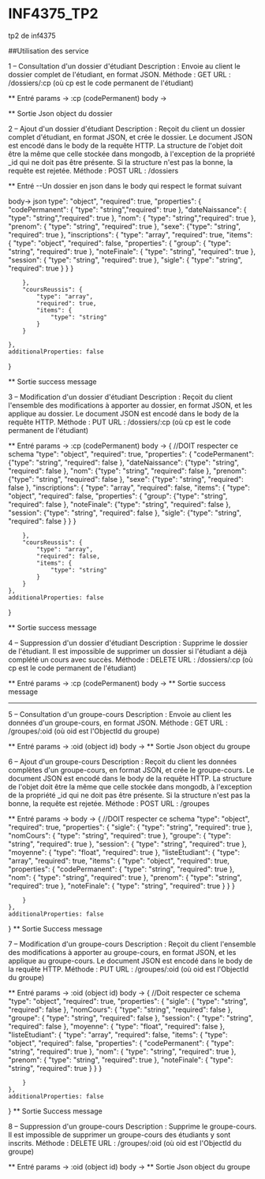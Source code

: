 INF4375_TP2
===========

tp2 de inf4375



##Utilisation des service

1 – Consultation d'un dossier d'étudiant
Description : Envoie au client le dossier complet de l'étudiant, en format JSON.
Méthode : GET
URL : /dossiers/:cp (où cp est le code permanent de l'étudiant)

** Entré
params ->   :cp  (codePermanent)
body ->

** Sortie
Json object du dossier





2 – Ajout d'un dossier d'étudiant
Description : Reçoit du client un dossier complet d'étudiant, en format JSON, et crée le dossier. Le
document JSON est encodé dans le body de la requête HTTP. La structure de l'objet doit être la
même que celle stockée dans mongodb, à l'exception de la propriété _id qui ne doit pas être
présente. Si la structure n'est pas la bonne, la requête est rejetée.
Méthode : POST
URL : /dossiers


** Entré
--Un dossier en json dans le body qui respect le format suivant

body-> json
type": "object",
    "required": true,
    "properties": {
        "codePermanent": { "type": "string","required": true },
        "dateNaissance": { "type": "string","required": true },
        "nom": { "type": "string","required": true  },
        "prenom": { "type": "string", "required": true   },
        "sexe": {"type": "string", "required": true  },
        "inscriptions": {
            "type": "array",
            "required": true,
            "items": {
                "type": "object",
                "required": false,
                "properties": {
                    "group": {
                        "type": "string",
                        "required": true
                    },
                    "noteFinale": {
                        "type": "string",
                        "required": true
                    },
                    "session": {
                        "type": "string",
                        "required": true
                    },
                    "sigle": {
                        "type": "string",
                        "required": true
                    }
                }
            }

        },
        "coursReussis": {
            "type": "array",
            "required": true,
            "items": {
                "type": "string"
            }
        }

    },
    additionalProperties: false
}


** Sortie
success message




3 – Modification d'un dossier d'étudiant
Description : Reçoit du client l'ensemble des modifications à apporter au dossier, en format JSON,
et les applique au dossier. Le document JSON est encodé dans le body de la requête HTTP.
Méthode : PUT
URL : /dossiers/:cp (où cp est le code permanent de l'étudiant)


** Entré
params ->   :cp  (codePermanent)
body -> {   //DOIT respecter ce schema
    "type": "object",
    "required": true,
    "properties": {
        "codePermanent": {"type": "string", "required": false }, "dateNaissance": {"type": "string", "required": false },
        "nom": {"type": "string", "required": false },
        "prenom": {"type": "string", "required": false },
        "sexe": {"type": "string", "required": false },
        "inscriptions": {
            "type": "array",
            "required": false,
            "items": {
                "type": "object",
                "required": false,
                "properties": {
                    "group": {"type": "string", "required": false }, "noteFinale": {"type": "string", "required": false }, "session": {"type": "string", "required": false }, "sigle": {"type": "string", "required": false } }
            }


        },
        "coursReussis": {
            "type": "array",
            "required": false,
            "items": {
                "type": "string"
            }
        }
    },
    additionalProperties: false
}

** Sortie
success message

4 – Suppression d'un dossier d'étudiant
Description : Supprime le dossier de l'étudiant. Il est impossible de supprimer un dossier si
l'étudiant a déjà complété un cours avec succès.
Méthode : DELETE
URL : /dossiers/:cp (où cp est le code permanent de l'étudiant)


** Entré
params ->   :cp  (codePermanent)
body ->
** Sortie
success message


---------------------------------------------------------------------------



5 – Consultation d'un groupe-cours
Description : Envoie au client les données d'un groupe-cours, en format JSON.
Méthode : GET
URL : /groupes/:oid (où oid est l'ObjectId du groupe)


** Entré
params ->   :oid  (object id)
body ->
** Sortie
Json object du groupe


6 – Ajout d'un groupe-cours
Description : Reçoit du client les données complètes d'un groupe-cours, en format JSON, et crée le
groupe-cours. Le document JSON est encodé dans le body de la requête HTTP. La structure de
l'objet doit être la même que celle stockée dans mongodb, à l'exception de la propriété _id qui ne
doit pas être présente. Si la structure n'est pas la bonne, la requête est rejetée.
Méthode : POST
URL : /groupes


** Entré
params ->
body -> {   //DOIT respecter ce schema
    "type": "object",
    "required": true,
    "properties": {
        "sigle": {
            "type": "string",
            "required": true
        },
        "nomCours": {
            "type": "string",
            "required": true
        },
        "groupe": {
            "type": "string",
            "required": true
        },
        "session": {
            "type": "string",
            "required": true
        },
        "moyenne": {
            "type": "float",
            "required": true
        },
        "listeEtudiant": {
            "type": "array",
            "required": true,
            "items": {
                "type": "object",
                "required": true,
                "properties": {
                    "codePermanent": {
                        "type": "string",
                        "required": true
                    },
                    "nom": {
                        "type": "string",
                        "required": true
                    },
                    "prenom": {
                        "type": "string",
                        "required": true
                    },
                    "noteFinale": {
                        "type": "string",
                        "required": true
                    }
                }
            }


        }
    },
    additionalProperties: false
}
** Sortie
Success message



7 – Modification d'un groupe-cours
Description : Reçoit du client l'ensemble des modifications à apporter au groupe-cours, en format
JSON, et les applique au groupe-cours. Le document JSON est encodé dans le body de la requête
HTTP.
Méthode : PUT
URL : /groupes/:oid (où oid est l'ObjectId du groupe)


** Entré
params ->   :oid  (object id)
body -> { //Doit respecter ce schema
    "type": "object",
    "required": true,
    "properties": {
        "sigle": {
            "type": "string",
            "required": false
        },
        "nomCours": {
            "type": "string",
            "required": false
        },
        "groupe": {
            "type": "string",
            "required": false
        },
        "session": {
            "type": "string",
            "required": false
        },
        "moyenne": {
            "type": "float",
            "required": false
        },
        "listeEtudiant": {
            "type": "array",
            "required": false,
            "items": {
                "type": "object",
                "required": false,
                "properties": {
                    "codePermanent": {
                        "type": "string",
                        "required": true
                    },
                    "nom": {
                        "type": "string",
                        "required": true
                    },
                    "prenom": {
                        "type": "string",
                        "required": true
                    },
                    "noteFinale": {
                        "type": "string",
                        "required": true
                    }
                }
            }


        }
    },
    additionalProperties: false
}
** Sortie
Success message



8 – Suppression d'un groupe-cours
Description : Supprime le groupe-cours. Il est impossible de supprimer un groupe-cours des
étudiants y sont inscrits.
Méthode : DELETE
URL : /groupes/:oid (où oid est l'ObjectId du groupe)


** Entré
params ->   :oid  (object id)
body ->
** Sortie
Json object du groupe
